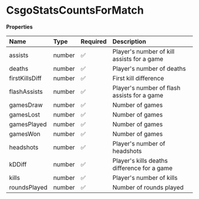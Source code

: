 # CsgoStatsCountsForMatch

**Properties**

| Name           | Type   | Required | Description                                 |
| :------------- | :----- | :------- | :------------------------------------------ |
| assists        | number | ✅       | Player's number of kill assists for a game  |
| deaths         | number | ✅       | Player's number of deaths                   |
| firstKillsDiff | number | ✅       | First kill difference                       |
| flashAssists   | number | ✅       | Player's number of flash assists for a game |
| gamesDraw      | number | ✅       | Number of games                             |
| gamesLost      | number | ✅       | Number of games                             |
| gamesPlayed    | number | ✅       | Number of games                             |
| gamesWon       | number | ✅       | Number of games                             |
| headshots      | number | ✅       | Player's number of headshots                |
| kDDiff         | number | ✅       | Player's kills deaths difference for a game |
| kills          | number | ✅       | Player's number of kills                    |
| roundsPlayed   | number | ✅       | Number of rounds played                     |

<!-- This file was generated by liblab | https://liblab.com/ -->
